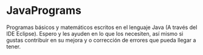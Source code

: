 # JavaPrograms
Programas básicos y matemáticos escritos en el lenguaje Java (A través del IDE Eclipse).
Espero y les ayuden en lo que los necesiten, así mismo si gustas contribuir en su mejora y o corrección de errores que pueda llegar a tener.
